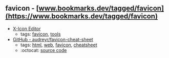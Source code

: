 favicon - [www.bookmarks.dev/tagged/favicon](https://www.bookmarks.dev/tagged/favicon)
---
* [X-Icon Editor](http://www.xiconeditor.com/)
    * tags: [favicon](../tagged/favicon.md), [tools](../tagged/tools.md)
* [GitHub - audreyr/favicon-cheat-sheet](https://github.com/audreyr/favicon-cheat-sheet)
    * tags: [html](../tagged/html.md), [web](../tagged/web.md), [favicon](../tagged/favicon.md), [cheatsheet](../tagged/cheatsheet.md)
    * :octocat: [source code](https://github.com/audreyr/favicon-cheat-sheet)
